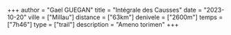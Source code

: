 +++
author = "Gael GUEGAN"
title = "Intégrale des Causses"
date = "2023-10-20"
ville = ["Millau"]
distance = ["63km"]
denivele = ["2600m"]
temps = ["7h46"]
type = ["trail"]
description = "Ameno torimen"
+++